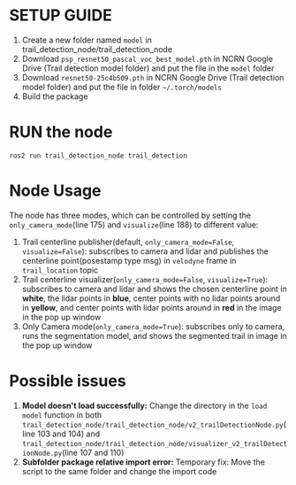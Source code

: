 SETUP GUIDE
=============
1. Create a new folder named ```model``` in trail_detection_node/trail_detection_node
2. Download ```psp_resnet50_pascal_voc_best_model.pth``` in NCRN Google Drive (Trail detection model folder) and put the file in the ```model``` folder
3. Download ```resnet50-25c4b509.pth``` in NCRN Google Drive (Trail detection model folder) and put the file in folder ```~/.torch/models```
4. Build the package

RUN the node
=============
```
ros2 run trail_detection_node trail_detection
```

Node Usage
=============
The node has three modes, which can be controlled by setting the ```only_camera_mode```(line 175) and ```visualize```(line 188) to different value: 
1. Trail centerline publisher(default, ```only_camera_mode=False```, ```visualize=False```): subscribes to camera and lidar and publishes the centerline point(posestamp type msg) in ```velodyne``` frame in ```trail_location``` topic
2. Trail centerline visualizer(```only_camera_mode=False```, ```visualize=True```): subscribes to camera and lidar and shows the chosen centerline point in **white**, the lidar points in **blue**, center points with no lidar points around in **yellow**, and center points with lidar points around in **red** in the image in the pop up window
3. Only Camera mode(```only_camera_mode=True```): subscribes only to camera, runs the segmentation model, and shows the segmented trail in image in the pop up window

Possible issues
=============
1. **Model doesn't load successfully:**
   Change the directory in the ```load model``` function in both ```trail_detection_node/trail_detection_node/v2_trailDetectionNode.py```(line 103 and 104) and ```trail_detection_node/trail_detection_node/visualizer_v2_trailDetectionNode.py```(line 107 and 110)
2. **Subfolder package relative import error:**
   Temporary fix: Move the script to the same folder and change the import code


    
